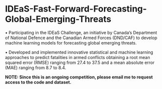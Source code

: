 # IDEaS-Fast-Forward-Forecasting-Global-Emerging-Threats

• Participating in the IDEaS Challenge, an initiative by Canada’s Department of National Defence and the Canadian Armed Forces (DND/CAF) to develop machine learning models for forecasting global emerging threats.

• Developed and implemented innovative statistical and machine learning approaches to predict fatalities in armed conflicts obtaining a root mean squared error (RMSE) ranging from 27.4 to 37.5 and a mean absolute error (MAE) ranging from 8.7 to 8.4.

**NOTE: Since this is an ongoing competition, please email me to request access to the code and dataset.**
